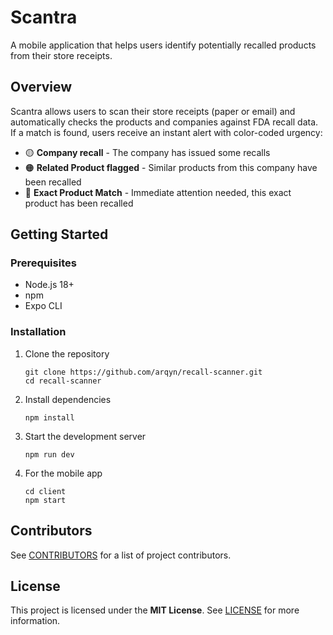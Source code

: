 # Scantra

A mobile application that helps users identify potentially recalled products from their store receipts.

## Overview

Scantra allows users to scan their store receipts (paper or email) and automatically checks the products and companies against FDA recall data. If a match is found, users receive an instant alert with color-coded urgency:

- 🟡 **Company recall** - The company has issued some recalls
- 🟠 **Related Product flagged** - Similar products from this company have been recalled
- 🔴 **Exact Product Match** - Immediate attention needed, this exact product has been recalled

## Getting Started

### Prerequisites

- Node.js 18+
- npm
- Expo CLI

### Installation

1. Clone the repository

   ```
   git clone https://github.com/arqyn/recall-scanner.git
   cd recall-scanner
   ```

2. Install dependencies

   ```
   npm install
   ```

3. Start the development server

   ```
   npm run dev
   ```

4. For the mobile app
   ```
   cd client
   npm start
   ```

## Contributors

See [CONTRIBUTORS](./CONTRIBUTORS.md) for a list of project contributors.

## License

This project is licensed under the **MIT License**. See [LICENSE](./LICENSE) for more information.
